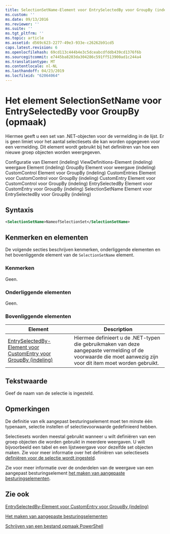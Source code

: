 ```yaml
---
title: SelectionSetName-Element voor EntrySelectedBy voor GroupBy (indeling) | Microsoft Docs
ms.custom: ''
ms.date: 09/13/2016
ms.reviewer: ''
ms.suite: ''
ms.tgt_pltfrm: ''
ms.topic: article
ms.assetid: d569c623-2277-49e3-933e-c26262b91cd5
caps.latest.revision: 6
ms.openlocfilehash: 69cd113c444b4e3c5dceabcdfddb439cd1376f6b
ms.sourcegitcommit: e7445ba8203da304286c591ff513900ad1c244a4
ms.translationtype: MT
ms.contentlocale: nl-NL
ms.lasthandoff: 04/23/2019
ms.locfileid: "62064064"
---
```

# <a name="selectionsetname-element-for-entryselectedby-for-groupby-format"></a>Het element SelectionSetName voor EntrySelectedBy voor GroupBy (opmaak)

Hiermee geeft u een set van .NET-objecten voor de vermelding in de lijst. Er is geen limiet voor het aantal selectiesets die kan worden opgegeven voor een vermelding. Dit element wordt gebruikt bij het definiëren van hoe een nieuwe groep objecten worden weergegeven.

Configuratie van Element (indeling) ViewDefinitions-Element (indeling) weergave Element (indeling) GroupBy Element voor weergave (indeling) CustomControl Element voor GroupBy (indeling) CustomEntries Element voor CustomControl voor GroupBy (indeling) CustomEntry Element voor CustomControl voor GroupBy (indeling) EntrySelectedBy Element voor CustomEntry voor GroupBy (indeling) SelectionSetName Element voor EntrySelectedBy voor GroupBy (indeling)

## <a name="syntax"></a>Syntaxis

```xml
<SelectionSetName>NameofSelectionSet</SelectionSetName>
```

## <a name="attributes-and-elements"></a>Kenmerken en elementen

De volgende secties beschrijven kenmerken, onderliggende elementen en het bovenliggende element van de `SelectionSetName` element.

### <a name="attributes"></a>Kenmerken

Geen.

### <a name="child-elements"></a>Onderliggende elementen

Geen.

### <a name="parent-elements"></a>Bovenliggende elementen

|Element|Description|
|-------------|-----------------|
|[EntrySelectedBy-Element voor CustomEntry voor GroupBy (indeling)](./entryselectedby-element-for-customentry-for-groupby-format.md)|Hiermee definieert u de .NET-typen die gebruikmaken van deze aangepaste vermelding of de voorwaarde die moet aanwezig zijn voor dit item moet worden gebruikt.|

## <a name="text-value"></a>Tekstwaarde

Geef de naam van de selectie is ingesteld.

## <a name="remarks"></a>Opmerkingen

De definitie van elk aangepast besturingselement moet ten minste één typenaam, selectie instellen of selectievoorwaarde gedefinieerd hebben.

Selectiesets worden meestal gebruikt wanneer u wilt definiëren van een groep objecten die worden gebruikt in meerdere weergaven. U wilt bijvoorbeeld een tabel en een lijstweergave voor dezelfde set objecten maken. Zie voor meer informatie over het definiëren van selectiesets [definiëren voor de selectie wordt ingesteld](./defining-selection-sets.md).

Zie voor meer informatie over de onderdelen van de weergave van een aangepast besturingselement [het maken van aangepaste besturingselementen](./creating-custom-controls.md).

## <a name="see-also"></a>Zie ook

[EntrySelectedBy-Element voor CustomEntry voor GroupBy (indeling)](./entryselectedby-element-for-customentry-for-groupby-format.md)

[Het maken van aangepaste besturingselementen](./creating-custom-controls.md)

[Schrijven van een bestand opmaak PowerShell](./writing-a-powershell-formatting-file.md)
